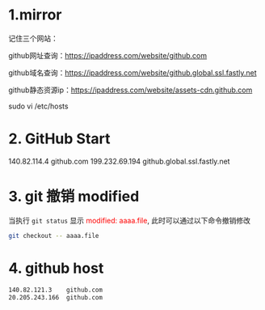 # 1.mirror

记住三个网站：

github网址查询：https://ipaddress.com/website/github.com

github域名查询：https://ipaddress.com/website/github.global.ssl.fastly.net

github静态资源ip：https://ipaddress.com/website/assets-cdn.github.com

sudo vi /etc/hosts

# 2. GitHub Start
140.82.114.4 github.com
199.232.69.194 github.global.ssl.fastly.net
# 3. git 撤销 modified

当执行 `git status` 显示 <span style="color:red">modified:  aaaa.file</span>, 此时可以通过以下命令撤销修改



```sh
git checkout -- aaaa.file
```

# 4. github host



```sh
140.82.121.3 	github.com
20.205.243.166	github.com
```

